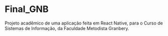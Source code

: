 # Final_GNB
Projeto acadêmico de uma aplicação feita em React Native, para o Curso de Sistemas de Informação, da Faculdade Metodista Granbery.
